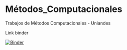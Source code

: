 # Métodos_Computacionales

Trabajos de Métodos Computacionales - Uniandes

Link binder

[![Binder](https://mybinder.org/badge_logo.svg)](https://mybinder.org/v2/gh/LuisCendales/M-todos_Computacionales.git/master)
